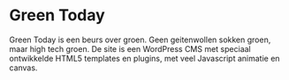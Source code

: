 <!--
  id: 2158
  slug: green-today
  type: fortpolio
  content: <p>Green Today is een beurs over groen. Geen geitenwollen sokken groen, maar high tech groen. De site is een WordPress CMS met speciaal ontwikkelde HTML5 templates en plugins, met veel Javascript animatie en canvas.</p> 
  categories: javascript,HTML/CSS,video,graphic design,interaction design,backend
  tags: CMS,CSS,HTML,Javascript,Wordpress,concept
  datefrom: 2010-10-01
  dateto: 2010-11-01
  incv: true
  inportfolio: false
  clients: 
  collaboration: 
  prizes: 
  thumbnail: greentoday0.jpg
  image: greentoday0.jpg
  images: greentoday1.jpg,greentoday2.jpg,greentoday3.jpg,greentoday0.jpg
-->

# Green Today

<p>Green Today is een beurs over groen. Geen geitenwollen sokken groen, maar high tech groen. De site is een WordPress CMS met speciaal ontwikkelde HTML5 templates en plugins, met veel Javascript animatie en canvas.</p>

